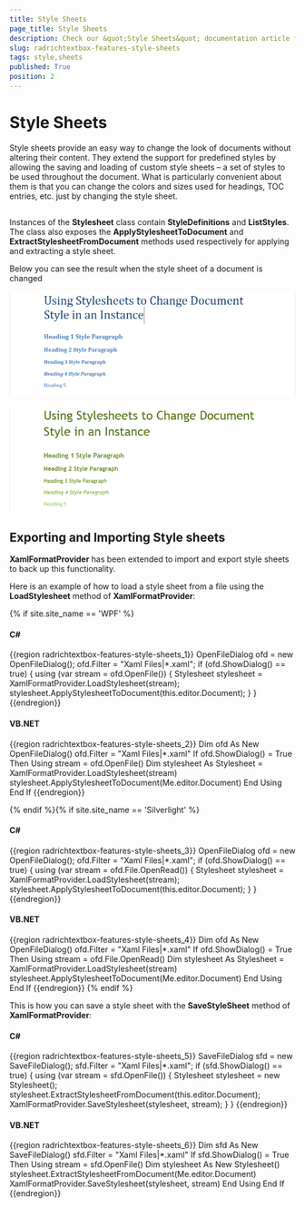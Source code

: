 ```yaml
---
title: Style Sheets
page_title: Style Sheets
description: Check our &quot;Style Sheets&quot; documentation article for the RadRichTextBox {{ site.framework_name }} control.
slug: radrichtextbox-features-style-sheets
tags: style,sheets
published: True
position: 2
---
```


# Style Sheets


Style sheets provide an easy way to change the look of documents without altering their content. They extend the support for predefined styles by allowing the saving and loading of custom style sheets – a set of styles to be used throughout the document. What is particularly convenient about them is that you can change the colors and sizes used for headings, TOC entries, etc. just by changing the style sheet.

## 

Instances of the __Stylesheet__ class contain __StyleDefinitions__ and __ListStyles__. The class also exposes the __ApplyStylesheetToDocument__ and __ExtractStylesheetFromDocument__ methods used respectively for applying and extracting a style sheet.
        

Below you can see the result when the style sheet of a document is changed

![Rad Rich Text Box Features Style Sheets 01](images/RadRichTextBox_Features_Style_Sheets_01.png)

![Rad Rich Text Box Features Style Sheets 02](images/RadRichTextBox_Features_Style_Sheets_02.png)

## Exporting and Importing Style sheets

__XamlFormatProvider__ has been extended to import and export style sheets to back up this functionality.
        

Here is an example of how to load a style sheet from a file using the __LoadStylesheet__ method of __XamlFormatProvider__:

{% if site.site_name == 'WPF' %}
#### __C#__

{{region radrichtextbox-features-style-sheets_1}}
    OpenFileDialog ofd = new OpenFileDialog();
    ofd.Filter = "Xaml Files|*.xaml";
    if (ofd.ShowDialog() == true)
    {
        using (var stream = ofd.OpenFile())
        {
            Stylesheet stylesheet = XamlFormatProvider.LoadStylesheet(stream);
            stylesheet.ApplyStylesheetToDocument(this.editor.Document);
        }
    }
{{endregion}}



#### __VB.NET__

{{region radrichtextbox-features-style-sheets_2}}
    Dim ofd As New OpenFileDialog()
    ofd.Filter = "Xaml Files|*.xaml"
    If ofd.ShowDialog() = True Then
	    Using stream = ofd.OpenFile()
    Dim stylesheet As Stylesheet = XamlFormatProvider.LoadStylesheet(stream)
		    stylesheet.ApplyStylesheetToDocument(Me.editor.Document)
	    End Using
    End If
{{endregion}}

{% endif %}{% if site.site_name == 'Silverlight' %}

#### __C#__

{{region radrichtextbox-features-style-sheets_3}}
    OpenFileDialog ofd = new OpenFileDialog();
    ofd.Filter = "Xaml Files|*.xaml";
    if (ofd.ShowDialog() == true)
    {
        using (var stream = ofd.File.OpenRead())
        {
            Stylesheet stylesheet = XamlFormatProvider.LoadStylesheet(stream);
            stylesheet.ApplyStylesheetToDocument(this.editor.Document);
        }
    }
{{endregion}}



#### __VB.NET__

{{region radrichtextbox-features-style-sheets_4}}
    Dim ofd As New OpenFileDialog()
    ofd.Filter = "Xaml Files|*.xaml"
    If ofd.ShowDialog() = True Then
	    Using stream = ofd.File.OpenRead()
    Dim stylesheet As Stylesheet = XamlFormatProvider.LoadStylesheet(stream)
		    stylesheet.ApplyStylesheetToDocument(Me.editor.Document)
	    End Using
    End If
{{endregion}}
{% endif %}

This is how you can save a style sheet with the __SaveStyleSheet__ method of __XamlFormatProvider__:
        

#### __C#__

{{region radrichtextbox-features-style-sheets_5}}
    SaveFileDialog sfd = new SaveFileDialog();
    sfd.Filter = "Xaml Files|*.xaml";
    if (sfd.ShowDialog() == true)
    {
        using (var stream = sfd.OpenFile())
        {
            Stylesheet stylesheet = new Stylesheet();
            stylesheet.ExtractStylesheetFromDocument(this.editor.Document);
            XamlFormatProvider.SaveStylesheet(stylesheet, stream);
        }
    }
{{endregion}}



#### __VB.NET__

{{region radrichtextbox-features-style-sheets_6}}
    Dim sfd As New SaveFileDialog()
    sfd.Filter = "Xaml Files|*.xaml"
    If sfd.ShowDialog() = True Then
	    Using stream = sfd.OpenFile()
    Dim stylesheet As New Stylesheet()
		    stylesheet.ExtractStylesheetFromDocument(Me.editor.Document)
		    XamlFormatProvider.SaveStylesheet(stylesheet, stream)
	    End Using
    End If
{{endregion}}


